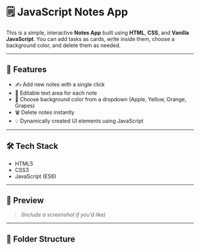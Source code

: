 # 🗒️ JavaScript Notes App

This is a simple, interactive **Notes App** built using **HTML**, **CSS**, and **Vanilla JavaScript**. You can add tasks as cards, write inside them, choose a background color, and delete them as needed.

---

## 🚀 Features

- ✍️ Add new notes with a single click
- 🧾 Editable text area for each note
- 🎨 Choose background color from a dropdown (Apple, Yellow, Orange, Grapes)
- 🗑️ Delete notes instantly
- 💡 Dynamically created UI elements using JavaScript

---

## 🛠️ Tech Stack

- HTML5
- CSS3
- JavaScript (ES6)

---

## 📸 Preview

> *(Include a screenshot if you’d like)*

---

## 📂 Folder Structure

